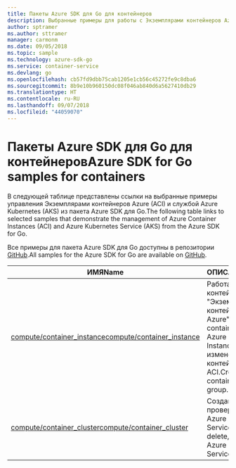 ```yaml
---
title: Пакеты Azure SDK для Go для контейнеров
description: Выбранные примеры для работы с Экземплярами контейнеров Azure и Службой Azure Kubernetes из пакета Azure SDK для Go.
author: sptramer
ms.author: sttramer
manager: carmonm
ms.date: 09/05/2018
ms.topic: sample
ms.technology: azure-sdk-go
ms.service: container-service
ms.devlang: go
ms.openlocfilehash: cb57fd9dbb75cab1205e1cb56c45272fe9c8dba6
ms.sourcegitcommit: 8b9e10b960150dc08f046ab840d6a5627410db29
ms.translationtype: HT
ms.contentlocale: ru-RU
ms.lasthandoff: 09/07/2018
ms.locfileid: "44059070"
---
```

# <a name="azure-sdk-for-go-samples-for-containers"></a><span data-ttu-id="47c2f-103">Пакеты Azure SDK для Go для контейнеров</span><span class="sxs-lookup"><span data-stu-id="47c2f-103">Azure SDK for Go samples for containers</span></span>

<span data-ttu-id="47c2f-104">В следующей таблице представлены ссылки на выбранные примеры управления Экземплярами контейнеров Azure (ACI) и службой Azure Kubernetes (AKS) из пакета Azure SDK для Go.</span><span class="sxs-lookup"><span data-stu-id="47c2f-104">The following table links to selected samples that demonstrate the management of Azure Container Instances (ACI) and Azure Kubernetes Service (AKS) from the Azure SDK for Go.</span></span>

<span data-ttu-id="47c2f-105">Все примеры для пакета Azure SDK для Go доступны в репозитории [GitHub](https://github.com/Azure-Samples/azure-sdk-for-go-samples).</span><span class="sxs-lookup"><span data-stu-id="47c2f-105">All samples for the Azure SDK for Go are available on [GitHub](https://github.com/Azure-Samples/azure-sdk-for-go-samples).</span></span>

| <span data-ttu-id="47c2f-106">ИМЯ</span><span class="sxs-lookup"><span data-stu-id="47c2f-106">Name</span></span> | <span data-ttu-id="47c2f-107">ОПИСАНИЕ</span><span class="sxs-lookup"><span data-stu-id="47c2f-107">Description</span></span> |
|------|-------------|
| [<span data-ttu-id="47c2f-108">compute/container_instance</span><span class="sxs-lookup"><span data-stu-id="47c2f-108">compute/container_instance</span></span>](https://github.com/Azure-Samples/azure-sdk-for-go-samples/blob/master/compute/container_instance.go) | <span data-ttu-id="47c2f-109">Работа с группами контейнеров в службе "Экземпляры контейнеров Azure".</span><span class="sxs-lookup"><span data-stu-id="47c2f-109">Work with container groups in Azure Container Instances.</span></span> <span data-ttu-id="47c2f-110">Создание и изменение контейнеров в группе ACI.</span><span class="sxs-lookup"><span data-stu-id="47c2f-110">Create and modify containers in an ACI group.</span></span> |
| [<span data-ttu-id="47c2f-111">compute/container_cluster</span><span class="sxs-lookup"><span data-stu-id="47c2f-111">compute/container_cluster</span></span>](https://github.com/Azure-Samples/azure-sdk-for-go-samples/blob/master/compute/container_cluster.go) | <span data-ttu-id="47c2f-112">Создание, удаление и проверка клиентов Azure Kubernetes Service (AKS).</span><span class="sxs-lookup"><span data-stu-id="47c2f-112">Create, delete, and inspect Azure Kubernetes Service (AKS) clients.</span></span> |

